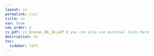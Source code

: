 ```yaml
---
layout: cv
permalink: /cv/
title: cv
nav: true
nav_order: 2
cv_pdf: cv_branas_06_24.pdf # you can also use external links here
description: cv
toc:
  sidebar: left
---
```


